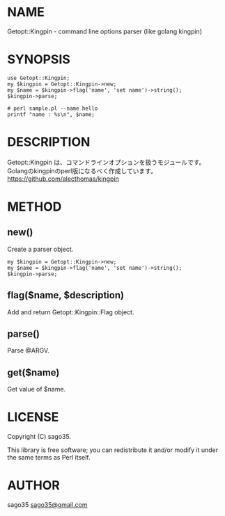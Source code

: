 # NAME

Getopt::Kingpin - command line options parser (like golang kingpin)

# SYNOPSIS

    use Getopt::Kingpin;
    my $kingpin = Getopt::Kingpin->new;
    my $name = $kingpin->flag('name', 'set name')->string();
    $kingpin->parse;

    # perl sample.pl --name hello
    printf "name : %s\n", $name;

# DESCRIPTION

Getopt::Kingpin は、コマンドラインオプションを扱うモジュールです。
Golangのkingpinのperl版になるべく作成しています。
https://github.com/alecthomas/kingpin

# METHOD

## new()

Create a parser object.

    my $kingpin = Getopt::Kingpin->new;
    my $name = $kingpin->flag('name', 'set name')->string();
    $kingpin->parse;

## flag($name, $description)

Add and return Getopt::Kingpin::Flag object.

## parse()

Parse @ARGV.

## get($name)

Get value of $name.

# LICENSE

Copyright (C) sago35.

This library is free software; you can redistribute it and/or modify
it under the same terms as Perl itself.

# AUTHOR

sago35 <sago35@gmail.com>
